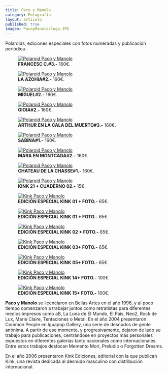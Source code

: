 ```yaml
---
title: Paco y Manolo
category: Fotografía
layout: articulo
published: true
imagen: PacoyManolo/logo.JPG
---
```


Polaroids, ediciones especiales con fotos numeradas y publicación periódica.

<div class="figure-group">
<figure>
	<a href="/images/PacoyManolo/Francesc.jpg"><img src="/images/PacoyManolo/Francesc.jpg" alt="Polaroid Paco y Manolo"></a>
	<figcaption><b>FRANCESC C.#3.-</b>
	       160€.</figcaption>
</figure>

<figure>
	<a href="/images/PacoyManolo/azohia.jpg"><img src="/images/PacoyManolo/azohia.jpg" alt="Polaroid Paco y Manolo"></a>
	<figcaption><b>LA AZOHIA#2.-</b>	
	160€.</figcaption>
</figure>


<figure>
	<a href="/images/PacoyManolo/Miguel.jpg"><img src="/images/PacoyManolo/Miguel.jpg" alt="Polaroid Paco y Manolo"></a>
	<figcaption><b>MIGUEL#2.-</b>
	160€.</figcaption>
</figure>
</div>


<div class="figure-group">
<figure>
	<a href="/images/PacoyManolo/Gioia.jpg"><img src="/images/PacoyManolo/Gioia.jpg" alt="Polaroid Paco y Manolo"></a>
	<figcaption><b>GIOIA#2.-</b>
	160€.</figcaption>
</figure>


<figure>
	<a href="/images/PacoyManolo/Arthur.jpg"><img src="/images/PacoyManolo/Arthur.jpg" alt="Polaroid Paco y Manolo"></a>
	<figcaption><b>ARTHUR EN LA CALA DEL MUERTO#3.-</b>
	160€.</figcaption>
</figure>


<figure>
	<a href="/images/PacoyManolo/Sabina.jpg"><img src="/images/PacoyManolo/Sabina.jpg" alt="Polaroid Paco y Manolo"></a>
	<figcaption><b>SABINA#1.-</b>
	160€.</figcaption>
</figure>
</div>


<div class="figure-group">
<figure>
	<a href="/images/PacoyManolo/Mara.jpg"><img src="/images/PacoyManolo/Mara.jpg" alt="Polaroid Paco y Manolo"></a>
	<figcaption><b>MARA EN MONTCADA#2.-</b>
	160€.</figcaption>
</figure>


<figure>
	<a href="/images/PacoyManolo/Chateau.jpg"><img src="/images/PacoyManolo/Chateau.jpg" alt="Polaroid Paco y Manolo"></a>
	<figcaption><b>CHATEAU DE LA CHASSE#1.-</b>
	160€.</figcaption>
</figure>


<figure>
	<a href="/images/PacoyManolo/Kink_21.jpg"><img src="/images/PacoyManolo/Kink_21.jpg" alt="Polaroid Paco y Manolo"></a>
	<figcaption><b>KINK 21 + CUADERNO 02.-</b>
	15€.</figcaption>
</figure>
</div>


<div class="figure-group">
<figure>
	<a href="/images/PacoyManolo/E.E.KINK01.jpg"><img src="/images/PacoyManolo/E.E.KINK01.jpg" alt="Kink Paco y Manolo"></a>
	<figcaption><b> EDICIÓN ESPECIAL KINK 01 + FOTO.-</b>
	65€.</figcaption>
</figure>


<figure>
	<a href="/images/PacoyManolo/E.E.KINK1.jpg"><img src="/images/PacoyManolo/E.E.KINK1.jpg" alt="Kink Paco y Manolo"></a>
	<figcaption><b>EDICIÓN ESPECIAL KINK 01 + FOTO.-</b>
	65€.</figcaption>
</figure>


<figure>
	<a href="/images/PacoyManolo/E.E.KINK2.jpg"><img src="/images/PacoyManolo/E.E.KINK2.jpg" alt="Kink Paco y Manolo"></a>
	<figcaption><b>EDICIÓN ESPECIAL KINK 02 + FOTO.-</b>
	65€.</figcaption>
</figure>
</div>


<div class="figure-group">
<figure>
	<a href="/images/PacoyManolo/E.E.KINK3.jpg"><img src="/images/PacoyManolo/E.E.KINK3.jpg" alt="Kink Paco y Manolo"></a>
	<figcaption><b>EDICIÓN ESPECIAL KINK 03+ FOTO.-</b>
	65€.</figcaption>
</figure>


<figure>
	<a href="/images/PacoyManolo/E.E.KINK5.jpg"><img src="/images/PacoyManolo/E.E.KINK5.jpg" alt="Kink Paco y Manolo"></a>
	<figcaption><b>EDICIÓN ESPECIAL KINK 05+ FOTO.-</b>
	65€.</figcaption>
</figure>


<figure>
	<a href="/images/ PacoyManolo/E.E.KINK14.jpg"><img src="/images/PacoyManolo/E.E.KINK14.jpg" alt="Kink Paco y Manolo"></a>
	<figcaption><b>EDICIÓN ESPECIAL KINK 14+ FOTO.-</b>
	100€.</figcaption>
</figure>
</div>


<figure>
	<a href="/images/PacoyManolo/E.E.KINK15.jpg"><img src="/images/PacoyManolo/E.E.KINK15.jpg" alt="Kink Paco y Manolo"></a>
	<figcaption><b>EDICIÓN ESPECIAL KINK 15+ FOTO.-</b>
	100€.</figcaption>
</figure>


**Paco y Manolo** se licenciaron en Bellas Artes en el año 1998, y al poco tiempo comenzaron a trabajar juntos como retratistas para diferentes medios impresos como aB, La Luna de El Mundo, El Pais, Neo2, Rock de Lux, Marie Claire, Tentaciones o Metal. En el año 2004 presentaron Common People en Iguapop Gallery, una serie de desnudos de gente anónima. A partir de ese momento, y progresivamente, dejaron de lado su trabajo para publicaciones, centrándose en proyectos más personales expuestos en diferentes galerías tanto nacionales como internacionales. Entre estos trabajos destacan Memento Mori, Preludio o Forgotten Dreams.

En el año 2006 presentaron Kink Ediciones, editorial con la que publican Kink, una revista dedicada al desnudo masculino con distribución internacional.

